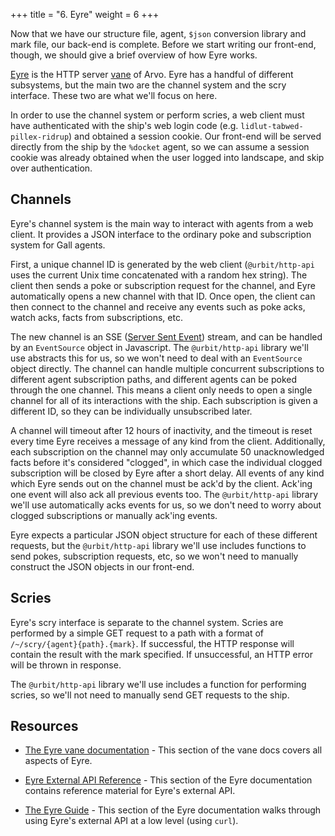 +++
title = "6. Eyre"
weight = 6
+++

Now that we have our structure file, agent, `$json` conversion library and mark
file, our back-end is complete. Before we start writing our front-end, though,
we should give a brief overview of how Eyre works.

[Eyre](/reference/arvo/eyre/eyre) is the HTTP server [vane](/reference/glossary/vane) of
Arvo. Eyre has a handful of different subsystems, but the main two are the
channel system and the scry interface. These two are what we'll focus on here.

In order to use the channel system or perform scries, a web client must have
authenticated with the ship's web login code (e.g.
`lidlut-tabwed-pillex-ridrup`) and obtained a session cookie. Our front-end will
be served directly from the ship by the `%docket` agent, so we can assume a
session cookie was already obtained when the user logged into landscape, and
skip over authentication.

## Channels

Eyre's channel system is the main way to interact with agents from a web client.
It provides a JSON interface to the ordinary poke and subscription system for
Gall agents.

First, a unique channel ID is generated by the web client (`@urbit/http-api`
uses the current Unix time concatenated with a random hex string). The client
then sends a poke or subscription request for the channel, and Eyre
automatically opens a new channel with that ID. Once open, the client can then
connect to the channel and receive any events such as poke acks, watch acks,
facts from subscriptions, etc.

The new channel is an SSE ([Server Sent
Event](https://html.spec.whatwg.org/#server-sent-events)) stream, and can be
handled by an `EventSource` object in Javascript. The `@urbit/http-api` library
we'll use abstracts this for us, so we won't need to deal with an `EventSource`
object directly. The channel can handle multiple concurrent subscriptions to
different agent subscription paths, and different agents can be poked through
the one channel. This means a client only needs to open a single channel for all
of its interactions with the ship. Each subscription is given a different ID, so
they can be individually unsubscribed later.

A channel will timeout after 12 hours of inactivity, and the timeout is reset
every time Eyre receives a message of any kind from the client. Additionally,
each subscription on the channel may only accumulate 50 unacknowledged facts
before it's considered "clogged", in which case the individual clogged
subscription will be closed by Eyre after a short delay. All events of any kind
which Eyre sends out on the channel must be ack'd by the client. Ack'ing one
event will also ack all previous events too. The `@urbit/http-api` library we'll
use automatically acks events for us, so we don't need to worry about clogged
subscriptions or manually ack'ing events.

Eyre expects a particular JSON object structure for each of these different
requests, but the `@urbit/http-api` library we'll use includes functions to send
pokes, subscription requests, etc, so we won't need to manually construct the
JSON objects in our front-end.

## Scries

Eyre's scry interface is separate to the channel system. Scries are performed by
a simple GET request to a path with a format of `/~/scry/{agent}{path}.{mark}`.
If successful, the HTTP response will contain the result with the mark
specified. If unsuccessful, an HTTP error will be thrown in response.

The `@urbit/http-api` library we'll use includes a function for performing
scries, so we'll not need to manually send GET requests to the ship.

## Resources

- [The Eyre vane documentation](/reference/arvo/eyre/eyre) - This section of the vane
  docs covers all aspects of Eyre.
- [Eyre External API Reference](/reference/arvo/eyre/external-api-ref) - This section
  of the Eyre documentation contains reference material for Eyre's external API.

- [The Eyre Guide](/reference/arvo/eyre/guide) - This section of the Eyre
  documentation walks through using Eyre's external API at a low level (using
  `curl`).
